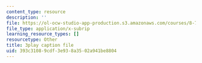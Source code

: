 ```yaml
---
content_type: resource
description: ''
file: https://ol-ocw-studio-app-production.s3.amazonaws.com/courses/8-701-introduction-to-nuclear-and-particle-physics-fall-2020/393c31089cdf3e938a3502a941be8804_dksNHMhiXVQ.srt
file_type: application/x-subrip
learning_resource_types: []
resourcetype: Other
title: 3play caption file
uid: 393c3108-9cdf-3e93-8a35-02a941be8804
---
```

